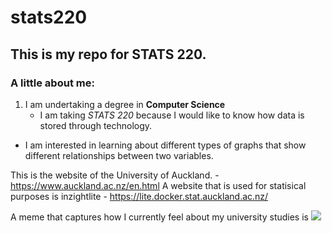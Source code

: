 # stats220

## This is my repo for STATS 220. 

### A little about me:

1. I am undertaking a degree in **Computer Science**
   - I am taking *STATS 220* because I would like to know how data is stored through technology.
* I am interested in learning about different types of graphs that show different relationships between two variables.

This is the website of the University of Auckland. - https://www.auckland.ac.nz/en.html
A website that is used for statisical purposes is inzightlite - https://lite.docker.stat.auckland.ac.nz/

A meme that captures how I currently feel about my university studies is ![](https://media.tenor.com/arkHcMTi6rgAAAAC/the-office-interested.gif)
